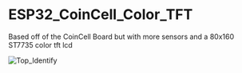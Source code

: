 # ESP32_CoinCell_Color_TFT
Based off of the CoinCell Board but with more sensors and a 80x160 ST7735 color tft lcd

![Top_Identify](https://user-images.githubusercontent.com/4991664/62703386-7ab3b300-b9bf-11e9-9bf7-4d9b059f5b28.jpg)
